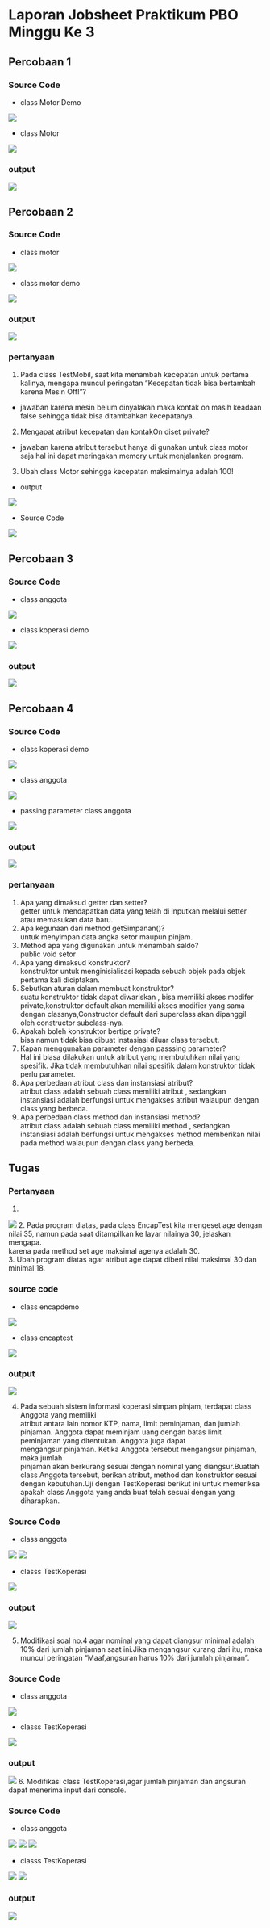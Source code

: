 # Laporan Jobsheet Praktikum PBO Minggu Ke 3

## Percobaan 1

### Source Code


- class Motor Demo


<img src="img/Screenshot (209).png">

- class Motor


<img src="img/Screenshot (210).png">

### output

<img src="img/Screenshot (211).png">

## Percobaan 2

### Source Code 

- class motor

<img src="img/Screenshot (212).png">

- class motor demo

<img src="img/Screenshot (213).png">

### output

<img src="img/Screenshot (214).png">

### pertanyaan 

1. Pada	class TestMobil, saat kita menambah kecepatan untuk pertama kalinya, mengapa muncul	peringatan	“Kecepatan tidak bisa bertambah karena Mesin Off!”?	

- jawaban 
karena mesin belum dinyalakan maka kontak on masih keadaan false sehingga tidak bisa ditambahkan kecepatanya.

2. Mengapat	atribut	kecepatan dan kontakOn diset private?

- jawaban 
karena atribut tersebut hanya di gunakan untuk class motor saja hal ini dapat meringakan memory untuk menjalankan program.
3. Ubah	class Motor sehingga kecepatan maksimalnya adalah 100!
- output 

<img src="img/Screenshot (224).png">

- Source Code

<img src="img/Screenshot (225).png">

## Percobaan 3

### Source Code

- class anggota

<img src="img/Screenshot (215).png">

- class koperasi demo

<img src="img/Screenshot (216).png">

### output

<img src="img/Screenshot (217).png">

## Percobaan 4

### Source Code

- class koperasi demo

<img src="img/Screenshot (218).png">

- class anggota

<img src="img/Screenshot (220).png">

- passing parameter class anggota

<img src="img/Screenshot (221).png">

### output

<img src="img/Screenshot (219).png">

### pertanyaan 

1. Apa yang	dimaksud getter	dan	setter?<br>
getter untuk mendapatkan data yang telah di inputkan melalui setter atau memasukan data baru.<br>
2. Apa kegunaan	dari method	getSimpanan()?<br>
untuk menyimpan data angka setor maupun pinjam.<br>
3. Method apa yang digunakan untuk menambah saldo?<br>
public void setor<br>
4. Apa yang dimaksud konstruktor?<br>
konstruktor untuk menginisialisasi kepada sebuah objek pada objek pertama kali diciptakan.<br>
5. Sebutkan	aturan dalam membuat konstruktor?<br>suatu konstruktor tidak dapat diwariskan , bisa memiliki akses modifer private,konstruktor default akan memiliki akses modifier yang sama dengan classnya,Constructor default dari superclass akan dipanggil oleh constructor subclass-nya.<br>
6.  Apakah boleh konstruktor bertipe private?<br>bisa namun tidak bisa dibuat instasiasi diluar class tersebut.<br>
7. Kapan menggunakan parameter dengan passsing parameter?<br> Hal ini biasa dilakukan untuk atribut yang membutuhkan nilai yang spesifik. Jika tidak membutuhkan nilai spesifik dalam konstruktor tidak perlu parameter.<br>
8. Apa perbedaan atribut class dan instansiasi	atribut?<br>atribut class adalah sebuah class memiliki atribut , sedangkan instansiasi adalah berfungsi untuk mengakses atribut walaupun dengan class yang berbeda.<br>
9. Apa perbedaan class method dan instansiasi method?<br>atribut class adalah sebuah class memiliki method , sedangkan instansiasi adalah berfungsi untuk mengakses method memberikan nilai pada method walaupun dengan class yang berbeda.<br>

## Tugas

### Pertanyaan 

1. 
<img src="img/Screenshot (240).png">
2. Pada	program	diatas,	pada class EncapTest kita mengeset age dengan nilai 35,	namun pada saat ditampilkan	ke layar nilainya  30,	jelaskan mengapa.<br>
karena pada method set age maksimal agenya adalah 30.<br>
3. Ubah	program	diatas agar atribut age	dapat diberi nilai maksimal 30 dan minimal 18.<br>

### source code
- class encapdemo

<img src="img/Screenshot (226).png">

- class encaptest 

<img src="img/Screenshot (242).png">

### output
<img src="img/Screenshot (241).png">

4. Pada	sebuah	sistem	informasi	koperasi	simpan	pinjam,	terdapat	class	Anggota	yang	memiliki	
atribut	antara	lain	nomor	KTP,	nama,	limit	peminjaman,	dan	jumlah	pinjaman.	Anggota	
dapat	meminjam	uang	dengan	batas	limit	peminjaman	yang	ditentukan.	Anggota	juga	dapat	
mengangsur	pinjaman.	Ketika	Anggota	tersebut	mengangsur	pinjaman,	maka	jumlah	
pinjaman akan berkurang sesuai dengan	nominal	yang diangsur.Buatlah class Anggota tersebut, berikan atribut, method dan konstruktor sesuai dengan kebutuhan.Uji dengan TestKoperasi berikut ini untuk memeriksa apakah class Anggota yang anda buat telah sesuai dengan yang diharapkan.

### Source Code

- class anggota

<img src="img/Screenshot (234).png">
<img src="img/Screenshot (235).png">

- classs TestKoperasi 

<img src="img/Screenshot (231).png">

### output 

<img src="img/Screenshot (230).png">

5. Modifikasi soal no.4 agar nominal	yang dapat diangsur minimal	adalah	10%	dari jumlah pinjaman saat ini.Jika mengangsur kurang dari itu, maka muncul	peringatan “Maaf,angsuran harus 10% dari jumlah pinjaman”.
### Source Code

- class anggota

<img src="img/Screenshot (229).png">

- classs TestKoperasi 

<img src="img/Screenshot (227).png">

### output 

<img src="img/Screenshot (228).png">
6. Modifikasi class TestKoperasi,agar jumlah pinjaman dan angsuran dapat menerima input dari console.

### Source Code

- class anggota

<img src="img/Screenshot (234).png">
<img src="img/Screenshot (235).png">
<img src="img/Screenshot (236).png">

- classs TestKoperasi 

<img src="img/Screenshot (237).png">
<img src="img/Screenshot (238).png">

### output

<img src="img/Screenshot (239).png">


